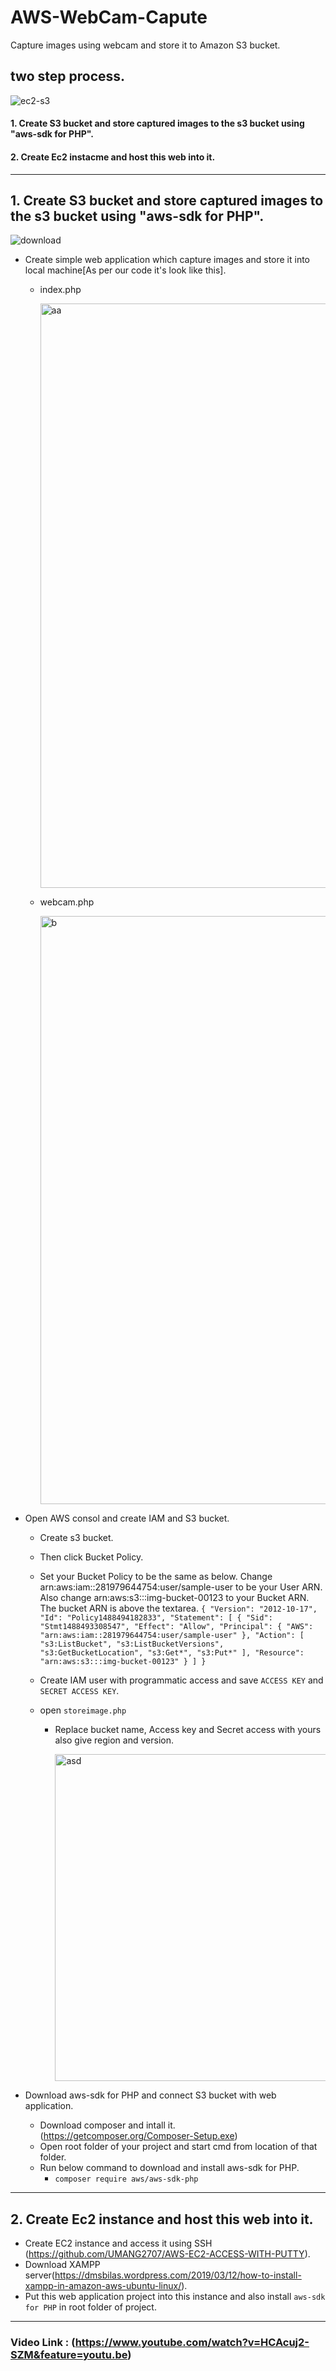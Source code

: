 # AWS-WebCam-Capute
Capture images using webcam and store it to Amazon S3 bucket.

## two step process.

![ec2-s3](https://user-images.githubusercontent.com/48994342/78523979-208a1c80-77f0-11ea-8c47-4ed46c9ca490.png)

#### 1. Create S3 bucket and store captured images to the s3 bucket using "aws-sdk for PHP".
#### 2. Create Ec2 instacme and host this web into it.

*** 

## 1. Create S3 bucket and store captured images to the s3 bucket using "aws-sdk for PHP".

![download](https://user-images.githubusercontent.com/48994342/78524306-351ae480-77f1-11ea-8689-fbd60018de87.png)

- Create simple web application which capture images and store it into local machine[As per our code it's look like this].
    - index.php
    
      <img width="935" alt="aa" src="https://user-images.githubusercontent.com/48994342/78525369-90020b00-77f4-11ea-8ef9-5bfe98dbdc59.png">
      
    - webcam.php
    
      <img width="941" alt="b" src="https://user-images.githubusercontent.com/48994342/78525752-b4aab280-77f5-11ea-9252-212bcfcc818d.png">


- Open AWS consol and create IAM and S3 bucket.
    - Create s3 bucket.
    - Then click Bucket Policy.
    - Set your Bucket Policy to be the same as below. Change arn:aws:iam::281979644754:user/sample-user to be your User ARN. Also change        arn:aws:s3:::img-bucket-00123 to your Bucket ARN. The bucket ARN is above the textarea.
        `{
            "Version": "2012-10-17",
            "Id": "Policy1488494182833",
            "Statement": [
                    {
                        "Sid": "Stmt1488493308547",
                        "Effect": "Allow",
                        "Principal": {
                        "AWS": "arn:aws:iam::281979644754:user/sample-user"
                    },
                    "Action": [
                        "s3:ListBucket",
                        "s3:ListBucketVersions",
                        "s3:GetBucketLocation",
                        "s3:Get*",
                        "s3:Put*"
                    ],
                    "Resource": "arn:aws:s3:::img-bucket-00123"
                    }
                ]
            }`
    - Create IAM user with programmatic access and save `ACCESS KEY` and `SECRET ACCESS KEY`.
    - open `storeimage.php`
    
        - Replace bucket name, Access key and Secret access with yours also give region and version.
        
            <img width="523" alt="asd" src="https://user-images.githubusercontent.com/48994342/78569760-aedabe80-7841-11ea-920d-d84e6d73b1b0.png">
    
- Download aws-sdk for PHP and connect S3 bucket with web application.
    - Download composer and intall it.
        (https://getcomposer.org/Composer-Setup.exe)
    - Open root folder of your project and start cmd from location of that folder.
    - Run below command to download and install aws-sdk for PHP.
        - `composer require aws/aws-sdk-php`

*** 

## 2. Create Ec2 instance and host this web into it.

- Create EC2 instance and access it using SSH (https://github.com/UMANG2707/AWS-EC2-ACCESS-WITH-PUTTY).
- Download XAMPP server(https://dmsbilas.wordpress.com/2019/03/12/how-to-install-xampp-in-amazon-aws-ubuntu-linux/).
- Put this web application project into this instance and also install `aws-sdk for PHP` in root folder of project.

***

### Video Link : (https://www.youtube.com/watch?v=HCAcuj2-SZM&feature=youtu.be)
